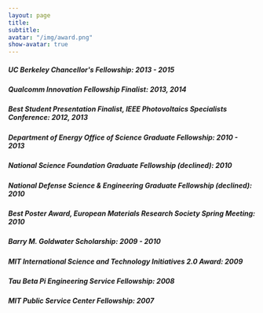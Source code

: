 ```yaml
---
layout: page
title: 
subtitle:
avatar: "/img/award.png"
show-avatar: true
---
```



##### UC Berkeley Chancellor's Fellowship: 2013 - 2015
##### Qualcomm Innovation Fellowship Finalist: 2013, 2014
##### Best Student Presentation Finalist, IEEE Photovoltaics Specialists Conference: 2012, 2013
##### Department of Energy Office of Science Graduate Fellowship: 2010 - 2013
##### National Science Foundation Graduate Fellowship (declined): 2010
##### National Defense Science & Engineering Graduate Fellowship (declined): 2010
##### Best Poster Award, European Materials Research Society Spring Meeting: 2010
##### Barry M. Goldwater Scholarship: 2009 - 2010
##### MIT International Science and Technology Initiatives 2.0 Award: 2009
##### Tau Beta Pi Engineering Service Fellowship: 2008
##### MIT Public Service Center Fellowship: 2007

	
